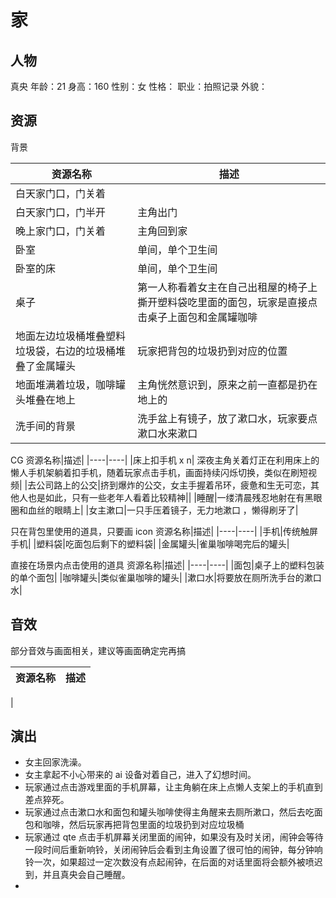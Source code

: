 # 家

## 人物

真央
年龄：21
身高：160
性别：女
性格：
职业：拍照记录
外貌：

## 资源

背景

资源名称|描述|
|----|----|
|白天家门口，门关着||
|白天家门口，门半开|主角出门|
|晚上家门口，门关着|主角回到家|
|卧室|单间，单个卫生间|
|卧室的床|单间，单个卫生间|
|桌子|第一人称看着女主在自己出租屋的椅子上撕开塑料袋吃里面的面包，玩家是直接点击桌子上面包和金属罐咖啡|
|地面左边垃圾桶堆叠塑料垃圾袋，右边的垃圾桶堆叠了金属罐头|玩家把背包的垃圾扔到对应的位置|
|地面堆满着垃圾，咖啡罐头堆叠在地上|主角恍然意识到，原来之前一直都是扔在地上的|
|洗手间的背景|洗手盆上有镜子，放了漱口水，玩家要点漱口水来漱口|

CG
资源名称|描述|
|----|----|
|床上扣手机 x n| 深夜主角关着灯正在利用床上的懒人手机架躺着扣手机，随着玩家点击手机，画面持续闪烁切换，类似在刷短视频|
|去公司路上的公交|挤到爆炸的公交，女主手握着吊环，疲惫和生无可恋，其他人也是如此，只有一些老年人看着比较精神||
|睡醒|一缕清晨残忍地射在有黑眼圈和血丝的眼睛上|
|女主漱口|一只手压着镜子，无力地漱口 ，懒得刷牙了|

只在背包里使用的道具，只要画 icon
资源名称|描述|
|----|----|
|手机|传统触屏手机|
|塑料袋|吃面包后剩下的塑料袋|
|金属罐头|雀巢咖啡喝完后的罐头|

直接在场景内点击使用的道具
资源名称|描述|
|----|----|
|面包|桌子上的塑料包装的单个面包|
|咖啡罐头|类似雀巢咖啡的罐头|
|漱口水|将要放在厕所洗手台的漱口水|

## 音效

部分音效与画面相关，建议等画面确定完再搞

资源名称|描述|
|----|----|
|

## 演出

- 女主回家洗澡。
- 女主拿起不小心带来的 ai 设备对着自己，进入了幻想时间。
- 玩家通过点击游戏里面的手机屏幕，让主角躺在床上点懒人支架上的手机直到差点猝死。
- 玩家通过点击漱口水和面包和罐头咖啡使得主角醒来去厕所漱口，然后去吃面包和咖啡，然后玩家再把背包里面的垃圾扔到对应垃圾桶
- 玩家通过 qte 点击手机屏幕关闭里面的闹钟，如果没有及时关闭，闹钟会等待一段时间后重新响铃，关闭闹钟后会看到主角设置了很可怕的闹钟，每分钟响铃一次，如果超过一定次数没有点起闹钟，在后面的对话里面将会额外被喷迟到，并且真央会自己睡醒。
- 
